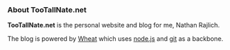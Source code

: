 ### About TooTallNate.net

**TooTallNate.net** is the personal website and blog for me, Nathan Rajlich.

The blog is powered by [Wheat][] which uses [node.js][] and [git][] as a
backbone.

[git]: http://git-scm.com/
[node.js]: http://nodejs.org/
[Wheat]: http://github.com/creationix/wheat
